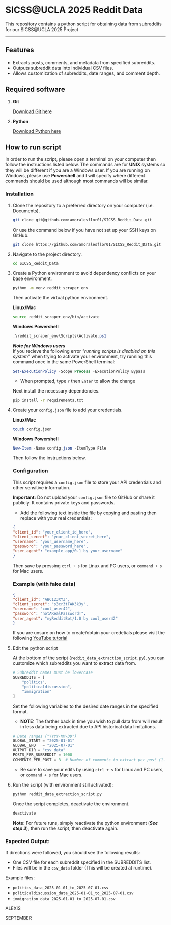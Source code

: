 # SICSS@UCLA 2025 Reddit Data

This repository contains a python script for obtaining data from subreddits for our SICSS@UCLA 2025 Project

---

## Features

- Extracts posts, comments, and metadata from specified subreddits.
- Outputs subreddit data into individual CSV files.
- Allows customization of subreddits, date ranges, and comment depth.

## Required software

1. **Git**

    
    [Download Git here](https://git-scm.com/downloads)
    

1. **Python**

    [Download Python here](https://www.python.org/downloads/)

## How to run script

In order to run the script, please open a terminal on your computer then follow the instructions listed below. The commands are for **UNIX** systems so they will be different if you are a Windows user. If you are running on Windows, please use **Powershell** and I will specify where different commands should be used although most commands will be similar.

### Installation

1. Clone the repository to a preferred directory on your computer (i.e. Documents).

    ```bash
    git clone git@github.com:amoralesflor01/SICSS_Reddit_Data.git
    ```
    Or use the command below if you have not set up your SSH keys on GitHub.

    ```bash
    git clone https://github.com/amoralesflor01/SICSS_Reddit_Data.git
    ```

1. Navigate to the project directory.
 
    ```bash
    cd SICSS_Reddit_Data
    ```

1. Create a Python environment to avoid dependency conflicts on your base environment.

    ```bash
    python -m venv reddit_scraper_env
    ```

    Then activate the virtual python environment.

    **Linux/Mac**
    ```bash
    source reddit_scraper_env/bin/activate
    ```
    **Windows Powershell**
    ```powershell
    .\reddit_scraper_env\Scripts\Activate.ps1
    ```

    ***Note for Windows users***  
    If you recieve the following error *"running scripts is disabled on this system"* when trying to activate your environment, try running this command once in the same PowerShell terminal:

    ```powershell
    Set-ExecutionPolicy -Scope Process -ExecutionPolicy Bypass
    ```
    * When prompted, type `Y` then `Enter` to allow the change  

    Next install the necessary dependencies.

    ```bash
    pip install -r requirements.txt
    ```

1. Create your `config.json` file to add your credentials.

    **Linux/Mac**
    ```bash
    touch config.json
    ```
    
    **Windows Powershell**
    ```powershell
    New-Item -Name config.json -ItemType File
    ```

    Then follow the instructions below.

    ### Configuration

    This script requires a `config.json` file to store your API credentials and other sensitive information. 

    **Important:** Do not upload your `config.json` file to GitHub or share it publicly. It contains private keys and passwords.

    - Add the following text inside the file by copying and pasting then replace with your real credentials:

    ```json
    {
    "client_id": "your_client_id_here",
    "client_secret": "your_client_secret_here",
    "username": "your_username_here",
    "password": "your_password_here",
    "user_agent": "example_app/0.1 by your_username"
    }
    ```
    Then save by pressing `ctrl + s` for Linux and PC users, or `command + s` for Mac users.

    ### Example (with fake data)

    ```json
    {
    "client_id": "ABC123XYZ",
    "client_secret": "s3cr3tFAK3k3y",
    "username": "cool_user42",
    "password": "notARealPassword!",
    "user_agent": "myRedditBot/1.0 by cool_user42"
    }
    ```
    If you are unsure on how to create/obtain your credetials please visit the following [YouTube tutorial](https://www.youtube.com/watch?v=x9boO9x3TDA)

1. Edit the python script

    At the bottom of the script (`reddit_data_extraction_script.py`), you can customize which subreddits you want to extract data from.


    ```python
    # Subreddit names must be lowercase
    SUBREDDITS = [
        "politics", 
        "politicaldiscussion", 
        "immigration"
    ]
    ```

    Set the following variables to the desired date ranges in the specified format.

    - **NOTE:** The farther back in time you wish to pull data from will result in less data being extracted due to API historical data limitations.

    ```python
    # Date ranges ("YYYY-MM-DD")
    GLOBAL_START = "2025-01-01" 
    GLOBAL_END   = "2025-07-01"  
    OUTPUT_DIR = "csv_data"
    POSTS_PER_SUBREDDIT = 1000
    COMMENTS_PER_POST = 3  # Number of comments to extract per post (1-10 recommended)
    ```
    - Be sure to save your edits by using `ctrl + s` for Linux and PC users, or `command + s` for Mac users.

1. Run the script (with environment still activated):

    ```bash
    python reddit_data_extraction_script.py
    ```

    Once the script completes, deactivate the environment.

    ```bash
    deactivate
    ```

    **Note:** For future runs, simply reactivate the python environment (***See step 3***), then run the script, then deactivate again.  

### Expected Output:

If directions were followed, you should see the following results:
- One CSV file for each subreddit specified in the SUBREDDITS list.
- Files will be in the `csv_data` folder (This will be created at runtime).

Example files:
- `politics_data_2025-01-01_to_2025-07-01.csv`
- `politicaldiscussion_data_2025-01-01_to_2025-07-01.csv`
- `immigration_data_2025-01-01_to_2025-07-01.csv`

ALEXIS

SEPTEMBER